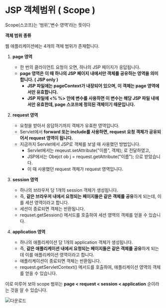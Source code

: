 # JSP 객체범위 ( Scope )

Scope(스코프)는 ‘범위’,’변수 영역’라는 뜻이다

**객체 범위 종류**

웹 애플리케이션에는 4개의 객체 범위가 존재합니다.

1. **page 영역**
    - 한 번의 클라이언트 요청이 오면, 하나의 JSP 페이지가 응답됩니다.
    - **page 영역은 이 때 하나의 JSP 페이지 내에서만 객체를 공유하는 영역을 의미합니다. ( JSP only )**
        - **JSP 파일에는 pageContext가 내장되어 있으며, 이 객체는 page 영역에서만 유효합니다.**
        - **JSP 파일에 <% %> 안에 변수를 사용하면 이 변수는 해당 JSP 파일 내에서만 유효한데, page 스코프에 정의된 객체이기 때문입니다.**
        
2. **request 영역**
    - 요청을 받아서 응답하기까지 객체가 유효한 영역입니다.
    - Servlet에서 **forward 또는 include를 사용하면, request 요청 객체가 공유되어서 request 영역이 됩니다.**
    - 지금까지 Servlet에서 JSP로 객체를 보낼 때 사용했던 방법입니다.
        - Servlet에서는 reqeust.setAttribute("이름", 객체); 로 전달하였고,
        - JSP에서는 Obejct ob j = request.getAttribute("이름"); 으로 받았습니다.
        - 이 때 사용했던 request 객체가 request 영역입니다.
        
3. **session 영역**
    - 하나의 브라우저 당 1개의 session 객체가 생성됩니다.
    - 즉, **같은 브라우저 내에서 요청되는 페이지들은 같은 객체를 공유**하게 되는데, 이를 세션 영역이라고 합니다.
    - 세션이 종료되면 객체는 반환됩니다.
    - requset.getSession() 메서드를 호출하여 세션 영역의 객체를 얻을 수 있습니다.
    
4. **application 영역**
    - 하나의 애플리케이션 당 1개의 application 객체가 생성됩니다.
    - 즉, **같은 애플리케이션 내에서 요청되는 페이지들은 같은 객체를 공유**하게 되는데 이를 애플리케이션 영역이라고 합니다.
    - 애플리케이션이 종료되면 객체는 반환됩니다.
    - request.getServletContext() 메서드를 호출하여, 애플리케이션 영역의 객체를 얻을 수 있습니다.
    

이로 미루어 보아 scope 범위는 **page < request < session < application** 순이라는 것을 알 수 있습니다.

![다운로드](https://user-images.githubusercontent.com/80089860/167165186-48371736-92e6-474b-b84e-8d5c93b1713e.jpg)



